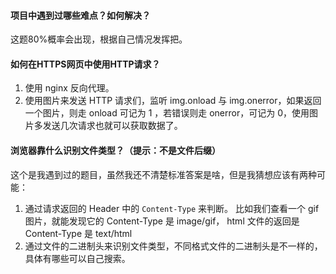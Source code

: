 #### 项目中遇到过哪些难点？如何解决？
这题80%概率会出现，根据自己情况发挥把。

#### 如何在HTTPS网页中使用HTTP请求？
1. 使用 nginx 反向代理。
2. 使用图片来发送 HTTP 请求们，监听 img.onload 与 img.onerror，如果返回一个图片，则走 onload 可记为 1 ，若错误则走 onerror，可记为 0，使用图片多发送几次请求也就可以获取数据了。

#### 浏览器靠什么识别文件类型？（提示：不是文件后缀）
这个是我遇到过的题目，虽然我还不清楚标准答案是啥，但是我猜想应该有两种可能：
1. 通过请求返回的 Header 中的 `Content-Type` 来判断。
比如我们查看一个 gif 图片，就能发现它的 Content-Type 是 image/gif，
html 文件的返回是 Content-Type 是 text/html
2. 通过文件的二进制头来识别文件类型，不同格式文件的二进制头是不一样的，具体有哪些可以自己搜索。